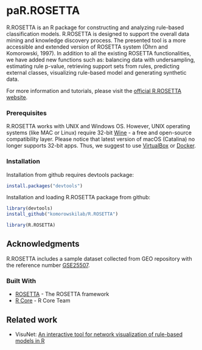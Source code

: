 <!--
  Title: paR.ROSETTA
  Description: ROSETTA rough set classifier as a R package.
  Author: Mateusz Garbulowski
  -->
<meta name='keywords' content='rosetta, rough sets, classification, transparent machine learning'>

# paR.ROSETTA
R.ROSETTA is an R package for constructing and analyzing rule-based classification models. R.ROSETTA is designed to support the overall data mining and knowledge discovery process. The presented tool is a more accessible and extended version of ROSETTA system (Öhrn and Komorowski, 1997). In addition to all the existing ROSETTA functionalities, we have added new functions such as: balancing data with undersampling, estimating rule p-value, retrieving support sets from rules, predicting external classes, visualizing rule-based model and generating synthetic data. 

For more information and tutorials, please visit the [official R.ROSETTA website](https://komorowskilab.github.io/R.ROSETTA/).


### Prerequisites
R.ROSETTA works with UNIX and Windows OS. However, UNIX operating systems (like MAC or Linux) require 32-bit [Wine](https://www.winehq.org/) - a free and open-source compatibility layer. Please notice that latest version of macOS (Catalina) no longer supports 32-bit apps. Thus, we suggest to use [VirtualBox](https://www.virtualbox.org/) or [Docker](https://www.docker.com/why-docker).

### Installation

Installation from github requires devtools package:
```R
install.packages("devtools")
```

Installation and loading R.ROSETTA package from github:
```R
library(devtools)
install_github("komorowskilab/R.ROSETTA")

library(R.ROSETTA)
```

## Acknowledgments
R.ROSETTA includes a sample dataset collected from GEO repository with the reference number [GSE25507](https://www.ncbi.nlm.nih.gov/geo/query/acc.cgi?acc=GSE25507).

### Built With
* [ROSETTA](http://bioinf.icm.uu.se/rosetta/) - The ROSETTA framework
* [R Core](https://www.R-project.org/) - R Core Team

## Related work
- VisuNet: [An interactive tool for network visualization of rule-based models in R](https://github.com/komorowskilab/VisuNet)
